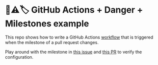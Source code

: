 # 🐙⚠️🏷 GitHub Actions + Danger + Milestones example

This repo shows how to write a GitHub Actions [workflow](https://github.com/mokagio/github-action-milestone-workflow-example/blob/e65436a60b843a69e2110127554747b941597b20/.github/workflows/check-pr-milestone.yml) that is triggered when
the milestone of a pull request changes.

Play around with the milestone in [this issue](https://github.com/mokagio/github-action-milestone-workflow-example/issues/1) and [this PR](https://github.com/mokagio/github-action-milestone-workflow-example/pull/2) to verify the configuration.
